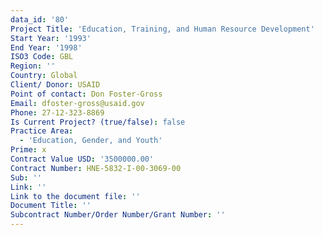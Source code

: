 ```yaml
---
data_id: '80'
Project Title: 'Education, Training, and Human Resource Development'
Start Year: '1993'
End Year: '1998'
ISO3 Code: GBL
Region: ''
Country: Global
Client/ Donor: USAID
Point of contact: Don Foster-Gross
Email: dfoster-gross@usaid.gov
Phone: 27-12-323-8869
Is Current Project? (true/false): false
Practice Area:
  - 'Education, Gender, and Youth'
Prime: x
Contract Value USD: '3500000.00'
Contract Number: HNE-5832-I-00-3069-00
Sub: ''
Link: ''
Link to the document file: ''
Document Title: ''
Subcontract Number/Order Number/Grant Number: ''
---
```


